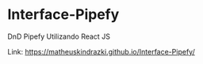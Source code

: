 # Interface-Pipefy
DnD Pipefy Utilizando React JS

Link: https://matheuskindrazki.github.io/Interface-Pipefy/
